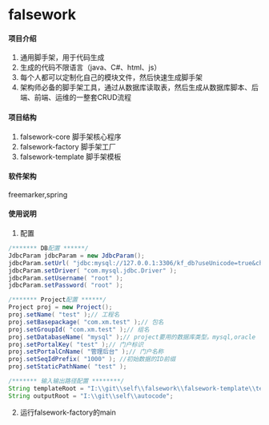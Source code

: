 # falsework

#### 项目介绍
1. 通用脚手架，用于代码生成
2. 生成的代码不限语言（java、C#、html、js）
3. 每个人都可以定制化自己的模块文件，然后快速生成脚手架
4. 架构师必备的脚手架工具，通过从数据库读取表，然后生成从数据库脚本、后端、前端、运维的一整套CRUD流程

#### 项目结构
1. falsework-core 脚手架核心程序
2. falsework-factory 脚手架工厂
3. falsework-template 脚手架模板

#### 软件架构
freemarker,spring

#### 使用说明
1. 配置

```java
/******* DB配置 ******/
JdbcParam jdbcParam = new JdbcParam();                           
jdbcParam.setUrl( "jdbc:mysql://127.0.0.1:3306/kf_db?useUnicode=true&characterEncoding=utf8" );
jdbcParam.setDriver( "com.mysql.jdbc.Driver" );
jdbcParam.setUsername( "root" );
jdbcParam.setPassword( "root" );

/******* Project配置 ******/
Project proj = new Project();
proj.setName( "test" );// 工程名
proj.setBasepackage( "com.xm.test" );// 包名
proj.setGroupId( "com.xm.test" );// 组名
proj.setDatabaseName( "mysql" );// project要用的数据库类型。mysql,oracle
proj.setPortalKey( "test" );// 门户标识
proj.setPortalCnName( "管理后台" );// 门户名称
proj.setSeqIdPrefix( "1000" ); //初始数据的ID前缀
proj.setStaticPathName( "test" );

/******* 输入输出路径配置 ********/
String templateRoot = "I:\\git\\self\\falsework\\falsework-template\\template"; //修改为你自己的本地模板路径
String outputRoot = "I:\\git\\self\\autocode";
```
2. 运行falsework-factory的main

